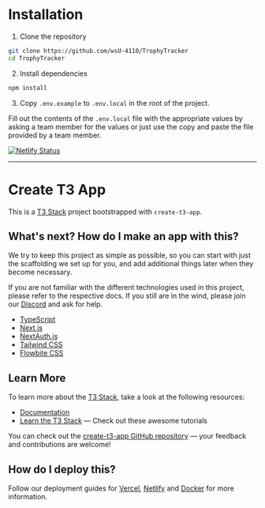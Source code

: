# Installation

1. Clone the repository

```bash
git clone https://github.com/wsU-4110/TrophyTracker
cd TrophyTracker
```

2. Install dependencies

```bash
npm install
```

3. Copy `.env.example` to `.env.local` in the root of the project.

Fill out the contents of the `.env.local` file with the appropriate values by asking a team member for the values or just use the copy and paste the file provided by a team member.

[![Netlify Status](https://api.netlify.com/api/v1/badges/dfd55312-f061-440b-b78b-d9d712454fc9/deploy-status)](https://app.netlify.com/sites/trophytracker/deploys)

---

# Create T3 App

This is a [T3 Stack](https://create.t3.gg/) project bootstrapped with `create-t3-app`.

## What's next? How do I make an app with this?

We try to keep this project as simple as possible, so you can start with just the scaffolding we set up for you, and add additional things later when they become necessary.

If you are not familiar with the different technologies used in this project, please refer to the respective docs. If you still are in the wind, please join our [Discord](https://t3.gg/discord) and ask for help.

- [TypeScript](https://www.typescriptlang.org)
- [Next.js](https://nextjs.org)
- [NextAuth.js](https://next-auth.js.org)
- [Tailwind CSS](https://tailwindcss.com)
- [Flowbite CSS](https://www.flowbite-react.com/)

## Learn More

To learn more about the [T3 Stack](https://create.t3.gg/), take a look at the following resources:

- [Documentation](https://create.t3.gg/)
- [Learn the T3 Stack](https://create.t3.gg/en/faq#what-learning-resources-are-currently-available) — Check out these awesome tutorials

You can check out the [create-t3-app GitHub repository](https://github.com/t3-oss/create-t3-app) — your feedback and contributions are welcome!

## How do I deploy this?

Follow our deployment guides for [Vercel](https://create.t3.gg/en/deployment/vercel), [Netlify](https://create.t3.gg/en/deployment/netlify) and [Docker](https://create.t3.gg/en/deployment/docker) for more information.
